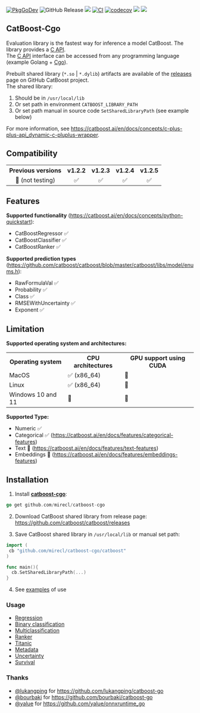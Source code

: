 [![PkgGoDev](https://pkg.go.dev/badge/mod/github.com/mirecl/catboost-cgo)](https://pkg.go.dev/mod/github.com/mirecl/catboost-cgo) ![GitHub Release](https://img.shields.io/github/v/release/mirecl/catboost-cgo)
![](https://img.shields.io/github/go-mod/go-version/mirecl/catboost-cgo) [![CI](https://github.com/mirecl/catboost-cgo/actions/workflows/ci.yml/badge.svg)](https://github.com/mirecl/catboost-cgo/actions/workflows/ci.yml) [![codecov](https://codecov.io/github/mirecl/catboost-cgo/graph/badge.svg?token=HUG4WWSSZN)](https://codecov.io/github/mirecl/catboost-cgo)
![](https://img.shields.io/badge/platform-Linux-black?logo=linux&logoColor=white) ![](https://img.shields.io/badge/platform-MacOS-black?logo=apple&logoColor=white)

## CatBoost-Cgo

Evaluation library is the fastest way for inference a model CatBoost. The library provides a [C API](https://github.com/catboost/catboost/blob/master/catboost/libs/model_interface/c_api.h).\
The [C API](https://github.com/catboost/catboost/blob/master/catboost/libs/model_interface/c_api.h) interface can be accessed from any programming language (example Golang + [Cgo](https://go.dev/wiki/cgo)).

Prebuilt shared library (`*.so` | `*.dylib`) artifacts are available of the [releases](https://github.com/catboost/catboost/releases) page on GitHub CatBoost project.\
The shared library:

1) Should be in `/usr/local/lib`
2) Or set path in environment `CATBOOST_LIBRARY_PATH`
3) Or set path manual in source code `SetSharedLibraryPath` (see example below)

For more information, see <https://catboost.ai/en/docs/concepts/c-plus-plus-api_dynamic-c-pluplus-wrapper>.

## Compatibility

<table>
  <tr>
    <th>Previous versions</th>
    <th>v1.2.2</th>
    <th>v1.2.3</th>
    <th>v1.2.4</th>
    <th>v1.2.5</th>
  </tr>
  <tr>
    <td align="center">🚫 (not testing)</td>
    <td align="center">✅</td>
    <td align="center">✅</td>
    <td align="center">✅</td>
    <td align="center">✅</td>
  </tr>
</table>

## Features

**Supported functionality** (<https://catboost.ai/en/docs/concepts/python-quickstart>):

+ CatBoostRegressor ✅
+ CatBoostClassifier ✅
+ CatBoostRanker ✅

**Supported prediction types** (<https://github.com/catboost/catboost/blob/master/catboost/libs/model/enums.h>):

+ RawFormulaVal ✅
+ Probability ✅
+ Class ✅
+ RMSEWithUncertainty ✅
+ Exponent ✅

## Limitation

**Supported operating system and architectures:**
<table>
  <tr>
    <th>Operating system</th>
    <th>CPU architectures</th>
    <th>GPU support using CUDA</th>
  </tr>
  <tr>
    <td>MacOS</td>
    <td >✅ (x86_64)</td>
    <td>🚫</td>
  </tr>
  <tr>
    <td>Linux</td>
    <td>✅ (x86_64)</td>
    <td>🚫</td>
  </tr>
  <tr>
    <td>Windows 10 and 11</td>
    <td>🚫</td>
    <td>🚫</td>
  </tr>
</table>

**Supported Type:**

+ Numeric ✅
+ Categorical ✅ (<https://catboost.ai/en/docs/features/categorical-features>)
+ Text 🚫 (<https://catboost.ai/en/docs/features/text-features>)
+ Embeddings 🚫 (<https://catboost.ai/en/docs/features/embeddings-features>)

## Installation

1) Install **[catboost-cgo](https://github.com/mirecl/catboost-cgo)**:

```go
go get github.com/mirecl/catboost-cgo
```

2) Download CatBoost shared library from release page: <https://github.com/catboost/catboost/releases>

3) Save CatBoost shared library in  `/usr/local/lib` or manual set path:

```go
import (
 cb "github.com/mirecl/catboost-cgo/catboost"
)

func main(){
  cb.SetSharedLibraryPath(...)
}
```

4) See [examples](example) of use

### Usage

+ [Regression](example/regressor)
+ [Binary classification](example/classifier)
+ [Multiclassification](example/multiclassification)
+ [Ranker](example/ranker)
+ [Titanic](example/titanic)
+ [Metadata](example/metadata)
+ [Uncertainty](example/uncertainty)
+ [Survival](example/survival)

### Thanks

+ [@lukangping](https://github.com/lukangping) for <https://github.com/lukangping/catboost-go>
+ [@bourbaki](https://github.com/bourbaki) for <https://github.com/bourbaki/catboost-go>
+ [@yalue](https://github.com/yalue) for <https://github.com/yalue/onnxruntime_go>
